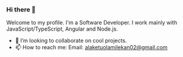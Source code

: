 ### Hi there 👋

Welcome to my profile. I'm a Software Developer. I work mainly with JavaScript/TypeScript, Angular and Node.js.

- 👯 I’m looking to collaborate on cool projects.
- 📫 How to reach me: Email: alaketuolamilekan02@gmail.com


<!--
**beardedprince/beardedprince** is a ✨ _special_ ✨ repository because its `README.md` (this file) appears on your GitHub profile.

Here are some ideas to get you started:

- 🔭 I’m currently working on ...
- 🌱 I’m currently learning ...
- 👯 I’m looking to collaborate on ...
- 🤔 I’m looking for help with ...
- 💬 Ask me about ...
- 📫 How to reach me: ...
- 😄 Pronouns: ...
- ⚡ Fun fact: ...
-->
